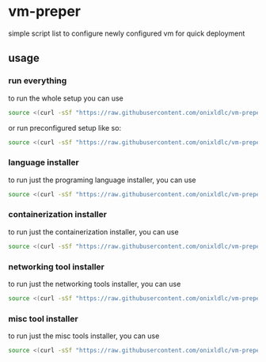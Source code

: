 # vm-preper
simple script list to configure newly configured vm for quick deployment

## usage

### run everything
to run the whole setup you can use 
```sh
source <(curl -sSf "https://raw.githubusercontent.com/onixldlc/vm-preper/refs/heads/main/init.sh")
```
or run preconfigured setup like so:
```sh
source <(curl -sSf "https://raw.githubusercontent.com/onixldlc/vm-preper/refs/heads/main/install-all.sh")
```

### language installer
to run just the programing language installer, you can use
```sh
source <(curl -sSf "https://raw.githubusercontent.com/onixldlc/vm-preper/refs/heads/main/script/setup/ubuntu/install-language-tools.sh") 
```

### containerization installer
to run just the containerization installer, you can use
```sh
source <(curl -sSf "https://raw.githubusercontent.com/onixldlc/vm-preper/refs/heads/main/script/setup/ubuntu/install-container-tools.sh") 
```

### networking tool installer
to run just the networking tools installer, you can use
```sh
source <(curl -sSf "https://raw.githubusercontent.com/onixldlc/vm-preper/refs/heads/main/script/setup/ubuntu/install-network-tools.sh") 
```

### misc tool installer
to run just the misc tools installer, you can use
```sh
source <(curl -sSf "https://raw.githubusercontent.com/onixldlc/vm-preper/refs/heads/main/script/setup/ubuntu/install-misc-tools.sh") 
```
